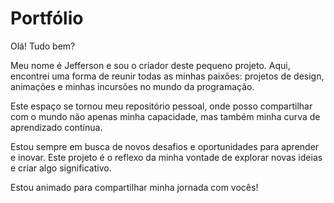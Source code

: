 
# Portfólio

Olá! Tudo bem?

 Meu nome é Jefferson e sou o criador deste pequeno projeto. Aqui, encontrei uma forma de reunir todas as minhas paixões: projetos de design, animações e minhas incursões no mundo da programação. 
 
 Este espaço se tornou meu repositório pessoal, onde posso compartilhar com o mundo não apenas minha capacidade, mas também minha curva de aprendizado contínua. 
 
 Estou sempre em busca de novos desafios e oportunidades para aprender e inovar. Este projeto é o reflexo da minha vontade de explorar novas ideias e criar algo significativo. 
 
 Estou animado para compartilhar minha jornada com vocês!
